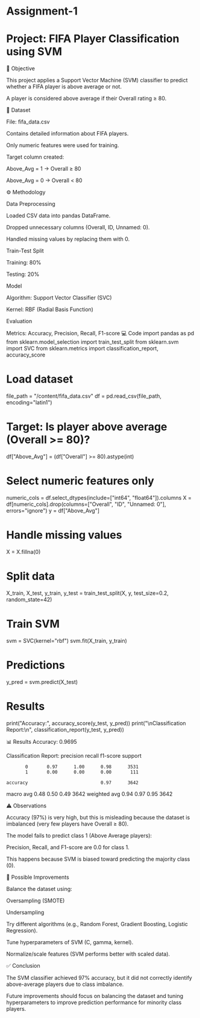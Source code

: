 # Assignment-1
# Project: FIFA Player Classification using SVM
📌 Objective

This project applies a Support Vector Machine (SVM) classifier to predict whether a FIFA player is above average or not.

A player is considered above average if their Overall rating ≥ 80.

📂 Dataset

File: fifa_data.csv

Contains detailed information about FIFA players.

Only numeric features were used for training.

Target column created:

Above_Avg = 1 → Overall ≥ 80

Above_Avg = 0 → Overall < 80

⚙️ Methodology

Data Preprocessing

Loaded CSV data into pandas DataFrame.

Dropped unnecessary columns (Overall, ID, Unnamed: 0).

Handled missing values by replacing them with 0.

Train-Test Split

Training: 80%

Testing: 20%

Model

Algorithm: Support Vector Classifier (SVC)

Kernel: RBF (Radial Basis Function)

Evaluation

Metrics: Accuracy, Precision, Recall, F1-score
💻 Code
import pandas as pd
from sklearn.model_selection import train_test_split
from sklearn.svm import SVC
from sklearn.metrics import classification_report, accuracy_score

# Load dataset
file_path = "/content/fifa_data.csv"
df = pd.read_csv(file_path, encoding="latin1")

# Target: Is player above average (Overall >= 80)?
df["Above_Avg"] = (df["Overall"] >= 80).astype(int)

# Select numeric features only
numeric_cols = df.select_dtypes(include=["int64", "float64"]).columns
X = df[numeric_cols].drop(columns=["Overall", "ID", "Unnamed: 0"], errors="ignore")
y = df["Above_Avg"]

# Handle missing values
X = X.fillna(0)

# Split data
X_train, X_test, y_train, y_test = train_test_split(X, y, test_size=0.2, random_state=42)

# Train SVM
svm = SVC(kernel="rbf")
svm.fit(X_train, y_train)

# Predictions
y_pred = svm.predict(X_test)

# Results
print("Accuracy:", accuracy_score(y_test, y_pred))
print("\nClassification Report:\n", classification_report(y_test, y_pred))

📊 Results
Accuracy: 0.9695

Classification Report:
               precision    recall  f1-score   support

           0       0.97      1.00      0.98      3531
           1       0.00      0.00      0.00       111

    accuracy                           0.97      3642
   macro avg       0.48      0.50      0.49      3642
weighted avg       0.94      0.97      0.95      3642

⚠️ Observations

Accuracy (97%) is very high, but this is misleading because the dataset is imbalanced (very few players have Overall ≥ 80).

The model fails to predict class 1 (Above Average players):

Precision, Recall, and F1-score are 0.0 for class 1.

This happens because SVM is biased toward predicting the majority class (0).

🔧 Possible Improvements

Balance the dataset using:

Oversampling (SMOTE)

Undersampling

Try different algorithms (e.g., Random Forest, Gradient Boosting, Logistic Regression).

Tune hyperparameters of SVM (C, gamma, kernel).

Normalize/scale features (SVM performs better with scaled data).

✅ Conclusion

The SVM classifier achieved 97% accuracy, but it did not correctly identify above-average players due to class imbalance.

Future improvements should focus on balancing the dataset and tuning hyperparameters to improve prediction performance for minority class players.

